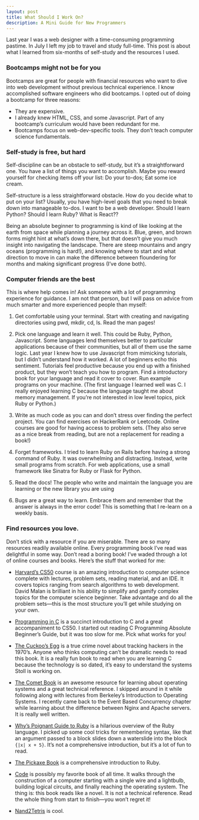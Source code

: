 ```yaml
---
layout: post
title: What Should I Work On?
description: A Mini Guide for New Programmers
---
```


Last year I was a web designer with a time-consuming programming pastime. In July I left my job to travel and study full-time. This post is about what I learned from six-months of self-study and the resources I used.

### Bootcamps might not be for you
Bootcamps are great for people with financial resources who want to dive into web development without previous technical experience. I know accomplished software engineers who did bootcamps. I opted out of doing a bootcamp for three reasons:
-  They are expensive.
-  I already knew HTML, CSS, and some Javascript. Part of any bootcamp’s curriculum would have been redundant for me.
-  Bootcamps focus on web-dev-specific tools. They don’t teach computer science fundamentals.

### Self-study is free, but hard
Self-discipline can be an obstacle to self-study, but it’s a straightforward one. You have a list of things you want to accomplish. Maybe you reward yourself for checking items off your list: Do your to-dos; Eat some ice cream.

Self-structure is a less straightforward obstacle. How do you decide what to put on your list? Usually, you have high-level goals that you need to break down into manageable to-dos. I want to be a web developer. Should I learn Python? Should I learn Ruby? What is React??

Being an absolute beginner to programming is kind of like looking at the earth from space while planning a journey across it. Blue, green, and brown forms might hint at what’s down there, but that doesn’t give you much insight into navigating the landscape. There are steep mountains and angry oceans (programming is hard!), and knowing where to start and what direction to move in can make the difference between floundering for months and making significant progress (I’ve done both).

### Computer friends are the best
This is where help comes in! Ask someone with a lot of programming experience for guidance. I am not that person, but I will pass on advice from much smarter and more experienced people than myself:

1. Get comfortable using your terminal. Start with creating and navigating directories using pwd, mkdir, cd, ls. Read the man pages!

2. Pick one language and learn it well. This could be Ruby, Python, Javascript. Some languages lend themselves better to particular applications because of their communities, but all of them use the same logic. Last year I knew how to use Javascript from mimicking tutorials, but I didn’t understand how it worked. A lot of beginners echo this sentiment. Tutorials feel productive because you end up with a finished product, but they won’t teach you how to program. Find a introductory book for your language and read it cover to cover. Run example programs on your machine. (The first language I learned well was C. I really enjoyed learning C because the language taught me about memory management. If you’re not interested in low level topics, pick Ruby or Python.)

3. Write as much code as you can and don’t stress over finding the perfect project. You can find exercises on HackerRank or Leetcode. Online courses are good for having access to problem sets. (They also serve as a nice break from reading, but are not a replacement for reading a book!)

4. Forget frameworks. I tried to learn Ruby on Rails before having a strong command of Ruby. It was overwhelming and distracting. Instead, write small programs from scratch. For web applications, use a small framework like Sinatra for Ruby or Flask for Python.

5. Read the docs! The people who write and maintain the language you are learning or the new library you are using

6. Bugs are a great way to learn. Embrace them and remember that the answer is always in the error code! This is something that I re-learn on a weekly basis.


### Find resources you love.
Don’t stick with a resource if you are miserable. There are so many resources readily available online. Every programming book I’ve read was delightful in some way. Don’t read a boring book! I’ve waded through a lot of online courses and books. Here’s the stuff that worked for me:

- [Harvard’s CS50][1] course is an amazing introduction to computer science complete with lectures, problem sets, reading material, and an IDE. It covers topics ranging from search algorithms to web development. David Malan is brilliant in his ability to simplify and gamify complex topics for the computer science beginner. Take advantage and do all the problem sets—this is the most structure you’ll get while studying on your own.

- [Programming in C][2] is a succinct introduction to C and a great accompaniment to CS50. I started out reading C Programming Absolute Beginner’s Guide, but it was too slow for me. Pick what works for you!

- [The Cuckoo’s Egg][3] is a true crime novel about tracking hackers in the 1970’s. Anyone who thinks computing can’t be dramatic needs to read this book. It is a really fun book to read when you are learning C because the technology is so dated, it’s easy to understand the systems Stoll is working on.

- [The Comet Book][4] is an awesome resource for learning about operating systems and a great technical reference. I skipped around in it while following along with lectures from Berkeley’s Introduction to Operating Systems. I recently came back to the Event Based Concurrency chapter while learning about the difference between Nginx and Apache servers. It is really well written.

- [Why’s Poignant Guide to Ruby][5] is a hilarious overview of the Ruby language. I picked up some cool tricks for remembering syntax, like that an argument passed to a block slides down a waterslide into the block `{|x| x + 5}`. It’s not a comprehensive introduction, but it’s a lot of fun to read.

- [The Pickaxe Book][6] is a comprehensive introduction to Ruby.

- [Code][7] is possibly my favorite book of all time. It walks through the construction of a computer starting with a single wire and a lightbulb, building logical circuits, and finally reaching the operating system. The thing is: this book reads like a novel. It is not a technical reference. Read the whole thing from start to finish—you won’t regret it!

- [Nand2Tetris][8] is cool.


[1]: https://www.edx.org/course/introduction-computer-science-harvardx-cs50x
[2]: https://www.amazon.com/Programming-3rd-Stephen-G-Kochan/dp/0672326663
[3]: https://www.amazon.com/Cuckoos-Egg-Tracking-Computer-Espionage/dp/1416507787
[4]: http://pages.cs.wisc.edu/~remzi/OSTEP/
[5]: http://poignant.guide/
[6]: https://pragprog.com/book/ruby/programming-ruby
[7]: https://www.amazon.com/Code-Language-Computer-Hardware-Software/dp/0735611319
[8]: http://www.nand2tetris.org/
